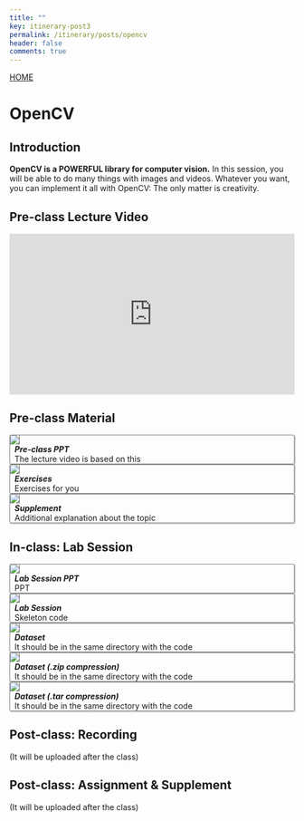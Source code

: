 ```yaml
---
title: ""
key: itinerary-post3
permalink: /itinerary/posts/opencv
header: false
comments: true
---
```


<style>
  /* DON'T USE JS TO THIS!! */
  #grid_for_list{
    box-shadow: 1px 1px 1px 1px #ccc;  
    border: 1px solid gray;
    border-radius: 3px;
    cursor: pointer;

    transform: scale(1);
    -webkit-transform: scale(1);
    -moz-transform: scale(1);
    -ms-transform: scale(1);
    -o-transform: scale(1);
    transition: all 0.1s ease-in-out;
  }

  #grid_for_list:hover {
    transform: scale(1.0125);
    -webkit-transform: scale(1.0125);
    -moz-transform: scale(1.0125);
    -ms-transform: scale(1.0125);
    -o-transform: scale(1.0125);
  }

  #cell_for_list{
    padding: 2px 2px 2px 2px;
  }
  #h_for_list{
    margin: 0 0 0 0.5rem;
  }
  #p_for_list{
    margin: 0 0 0 0.5rem;
  }
  div.cell img{
    border-right: 1px solid gray;
    max-width: 100%;  
    max-height: 100%;
  }

  .video-container {
    position: relative;
    width: 100%;
    height: 0;
    padding-bottom: 56.25%;
  }

  .video-container iframe {
    position: absolute;
    top: 0;
    left: 0;
    width: 100%;
    height: 100%;
  }
</style>

<a class="button button--primary button--rounded button--xl" href="/itinerary">HOME</a>

# OpenCV
## Introduction
**OpenCV is a POWERFUL library for computer vision.** In this session, you will be able to do many things with images and videos. Whatever you want, you can implement it all with OpenCV: The only matter is creativity. 


## Pre-class Lecture Video

<div style="width:100%; ">
  <div class="video-container">
    <iframe src="https://www.youtube.com/embed/mCCFsDl5S_M" frameborder="0" allow="accelerometer; autoplay; clipboard-write; encrypted-media; gyroscope; picture-in-picture" allowfullscreen></iframe>
  </div>
</div>

##  Pre-class Material

<div class="grid scale" id="grid_for_list" onclick="location.href='/contents/2020_ITinerary/assets/session_3/preclass.pdf';">
  <div class="cell cell--2"><img src="/contents/2020_ITinerary/assets/imgs/ppt.png"></div>
  <div class="cell cell--auto">
    <h5 id="h_for_list">Pre-class PPT</h5>
    <p id="p_for_list">The lecture video is based on this</p>
  </div>
</div>

<div class="grid scale" id="grid_for_list" onclick="location.href='/contents/2020_ITinerary/assets/session_3/exercise.pdf';">
  <div class="cell cell--2"><img src="/contents/2020_ITinerary/assets/imgs/write.png"></div>
  <div class="cell cell--auto">
    <h5 id="h_for_list">Exercises</h5>
    <p id="p_for_list">Exercises for you</p>
  </div>
</div>

<div class="grid scale" id="grid_for_list" onclick="location.href='/contents/2020_ITinerary/assets/session_3/supplement.pdf';">
  <div class="cell cell--2"><img src="/contents/2020_ITinerary/assets/imgs/books.png"></div>
  <div class="cell cell--auto">
    <h5 id="h_for_list">Supplement</h5>
    <p id="p_for_list">Additional explanation about the topic</p>
  </div>
</div>

## In-class: Lab Session
<div class="grid scale" id="grid_for_list" onclick="location.href='/contents/2020_ITinerary/assets/session_3/labsession.pdf';">
  <div class="cell cell--2"><img src="/contents/2020_ITinerary/assets/imgs/labsession.png"></div>
  <div class="cell cell--auto">
    <h5 id="h_for_list">Lab Session PPT</h5>
    <p id="p_for_list">PPT</p>
  </div>
</div>

<div class="grid scale" id="grid_for_list" onclick="location.href='/contents/2020_ITinerary/assets/session_3/opencv/lab.py';">
  <div class="cell cell--2"><img src="/contents/2020_ITinerary/assets/imgs/prog.png"></div>
  <div class="cell cell--auto">
    <h5 id="h_for_list">Lab Session</h5>
    <p id="p_for_list">Skeleton code</p>
  </div>
</div>

<div class="grid scale" id="grid_for_list" onclick="location.href='/contents/2020_ITinerary/assets/session_3/opencv/haarcascade_frontalface_default.xml';">
  <div class="cell cell--2"><img src="/contents/2020_ITinerary/assets/imgs/prog.png"></div>
  <div class="cell cell--auto">
    <h5 id="h_for_list">Dataset</h5>
    <p id="p_for_list">It should be in the same directory with the code</p>
  </div>
</div>

<div class="grid scale" id="grid_for_list" onclick="location.href='/contents/2020_ITinerary/assets/session_3/opencv/haarcascade_frontalface_default.zip';">
  <div class="cell cell--2"><img src="/contents/2020_ITinerary/assets/imgs/prog.png"></div>
  <div class="cell cell--auto">
    <h5 id="h_for_list">Dataset (.zip compression)</h5>
    <p id="p_for_list">It should be in the same directory with the code</p>
  </div>
</div>

<div class="grid scale" id="grid_for_list" onclick="location.href='/contents/2020_ITinerary/assets/session_3/opencv/haarcascade_frontalface_default.tar';">
  <div class="cell cell--2"><img src="/contents/2020_ITinerary/assets/imgs/prog.png"></div>
  <div class="cell cell--auto">
    <h5 id="h_for_list">Dataset (.tar compression)</h5>
    <p id="p_for_list">It should be in the same directory with the code</p>
  </div>
</div>

## Post-class: Recording
(It will be uploaded after the class)

<!--
<div style="width:100%;">
  <div class="video-container">
    <iframe src="https://www.youtube.com/embed/6TWJaFD6R2s" frameborder="0" allow="accelerometer; autoplay; clipboard-write; encrypted-media; gyroscope; picture-in-picture" allowfullscreen></iframe>
  </div>
</div>
-->

## Post-class: Assignment & Supplement

(It will be uploaded after the class)

<!--
<div class="grid scale" id="grid_for_list" onclick="location.href='https://eunseong-park.github.io/contents/sample_material/sample_post1.html';">
  <div class="cell cell--2"><img src="/contents/2020_ITinerary/assets/imgs/idea.png"></div>
  <div class="cell cell--auto">
    <h5 id="h_for_list">Sample Solution</h5>
    <p id="p_for_list">It will be uploaded on Dec 8</p>
  </div>
</div>
-->